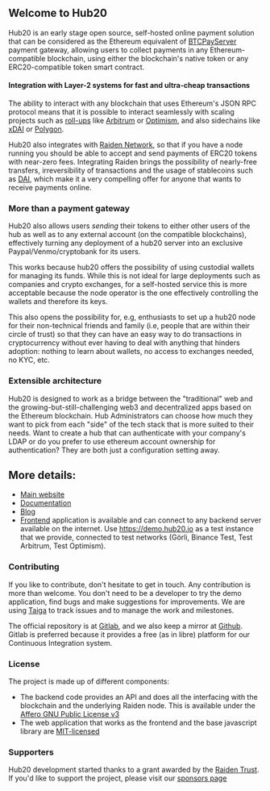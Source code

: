 ## Welcome to Hub20

Hub20 is an early stage open source, self-hosted online payment
solution that can be considered as the Ethereum equivalent of
[BTCPayServer](https://btcpayserver.org) payment gateway, allowing
users to collect payments in any Ethereum-compatible blockchain, using
either the blockchain's native token or any ERC20-compatible token
smart contract.

#### Integration with Layer-2 systems for fast and ultra-cheap transactions

The ability to interact with any blockchain that uses Ethereum's JSON
RPC protocol means that it is possible to interact seamlessly with
scaling projects such as
[roll-ups](https://docs.ethhub.io/ethereum-roadmap/layer-2-scaling/optimistic_rollups/)
like [Arbitrum](https://arbitrum.io/) or
[Optimism](https://www.optimism.io/), and also sidechains like
[xDAI](https://xdaichain.com) or
[Polygon](https://polygin.technology).

Hub20 also integrates with [Raiden Network](https://raiden.network),
so that if you have a node running you should be able to accept and
send payments of ERC20 tokens with near-zero fees. Integrating Raiden
brings the possibility of nearly-free transfers, irreversibility of
transactions and the usage of stablecoins such as
[DAI](https://makerdao.com), which make it a very compelling offer for anyone
that wants to receive payments online.

### More than a payment gateway

Hub20 also allows users *sending* their tokens to either other users
of the hub as well as to any external account (on the compatible
blockchains), effectively turning any deployment of a hub20 server
into an exclusive Paypal/Venmo/cryptobank for its users.

This works because hub20 offers the possibility of using custodial
wallets for managing its funds. While this is not ideal for large
deployments such as companies and crypto exchanges, for a self-hosted
service this is more acceptable because the node operator is the one
effectively controlling the wallets and therefore its keys.

This also opens the possibility for, e.g, enthusiasts to set up a
hub20 node for their non-technical friends and family (i.e, people
that are within their circle of trust) so that they can have an easy
way to do transactions in cryptocurrency without ever having to deal
with anything that hinders adoption: nothing to learn about wallets,
no access to exchanges needed, no KYC, etc.

### Extensible architecture

Hub20 is designed to work as a bridge between the "traditional" web
and the growing-but-still-challenging web3 and decentralized apps
based on the Ethereum blockchain. Hub Administrators can choose how
much they want to pick from each "side" of the tech stack that is more
suited to their needs. Want to create a hub that can authenticate with
your company's LDAP or do you prefer to use ethereum account ownership
for authentication? They are both just a configuration setting away.

## More details:

  - [Main website](https://hub20.io)
  - [Documentation](https://docs.hub20.io)
  - [Blog](https://blog.hub20.io)
  - [Frontend](https://app.hub20.io) application is available and can
    connect to any backend server available on the internet. Use
    https://demo.hub20.io as a test instance that we provide,
    connected to test networks (Görli, Binance Test, Test Arbitrum, Test Optimism).


### Contributing

If you like to contribute, don't hesitate to get in touch. Any
contribution is more than welcome. You don't need to be a developer to
try the demo application, find bugs and make suggestions for
improvements. We are using
[Taiga](https://tree.taiga.io/project/lullis-mushroomlabshub20/) to
track issues and to manage the work and milestones.

The official repository is at
[Gitlab](https://gitlab.com/mushroomlabs/hub20), and we also keep a
mirror at [Github](https://github.com/mushroomlabs/hub20). Gitlab is
preferred because it provides a free (as in libre) platform for our
Continuous Integration system.

### License

The project is made up of different components:

 - The backend code provides an API and does all the interfacing with
   the blockchain and the underlying Raiden node. This is available
   under the [Affero GNU Public License
   v3](https://www.gnu.org/licenses/agpl-3.0.en.html)
 - The web application that works as the frontend and the base
   javascript library are
   [MIT-licensed](https://www.tldrlegal.com/l/mit)


### Supporters

Hub20 development started thanks to a grant awarded by the [Raiden
Trust](https://medium.com/raiden-network/hub20-the-latest-grant-895c9fabcb9c).
If you'd like to support the project, please visit our [sponsors
page](https://github.com/sponsors/mushroomlabs)

